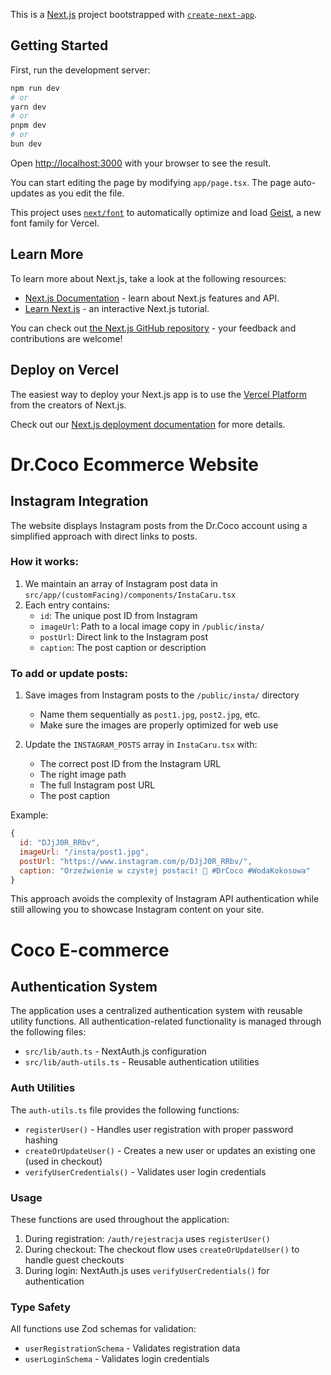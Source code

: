 This is a [Next.js](https://nextjs.org) project bootstrapped with [`create-next-app`](https://nextjs.org/docs/app/api-reference/cli/create-next-app).

## Getting Started

First, run the development server:

```bash
npm run dev
# or
yarn dev
# or
pnpm dev
# or
bun dev
```

Open [http://localhost:3000](http://localhost:3000) with your browser to see the result.

You can start editing the page by modifying `app/page.tsx`. The page auto-updates as you edit the file.

This project uses [`next/font`](https://nextjs.org/docs/app/building-your-application/optimizing/fonts) to automatically optimize and load [Geist](https://vercel.com/font), a new font family for Vercel.

## Learn More

To learn more about Next.js, take a look at the following resources:

- [Next.js Documentation](https://nextjs.org/docs) - learn about Next.js features and API.
- [Learn Next.js](https://nextjs.org/learn) - an interactive Next.js tutorial.

You can check out [the Next.js GitHub repository](https://github.com/vercel/next.js) - your feedback and contributions are welcome!

## Deploy on Vercel

The easiest way to deploy your Next.js app is to use the [Vercel Platform](https://vercel.com/new?utm_medium=default-template&filter=next.js&utm_source=create-next-app&utm_campaign=create-next-app-readme) from the creators of Next.js.

Check out our [Next.js deployment documentation](https://nextjs.org/docs/app/building-your-application/deploying) for more details.

# Dr.Coco Ecommerce Website

## Instagram Integration

The website displays Instagram posts from the Dr.Coco account using a simplified approach with direct links to posts.

### How it works:

1. We maintain an array of Instagram post data in `src/app/(customFacing)/components/InstaCaru.tsx`
2. Each entry contains:
   - `id`: The unique post ID from Instagram
   - `imageUrl`: Path to a local image copy in `/public/insta/`
   - `postUrl`: Direct link to the Instagram post
   - `caption`: The post caption or description

### To add or update posts:

1. Save images from Instagram posts to the `/public/insta/` directory

   - Name them sequentially as `post1.jpg`, `post2.jpg`, etc.
   - Make sure the images are properly optimized for web use

2. Update the `INSTAGRAM_POSTS` array in `InstaCaru.tsx` with:
   - The correct post ID from the Instagram URL
   - The right image path
   - The full Instagram post URL
   - The post caption

Example:

```javascript
{
  id: "DJjJ0R_RRbv",
  imageUrl: "/insta/post1.jpg",
  postUrl: "https://www.instagram.com/p/DJjJ0R_RRbv/",
  caption: "Orzeźwienie w czystej postaci! 🥥 #DrCoco #WodaKokosowa"
}
```

This approach avoids the complexity of Instagram API authentication while still allowing you to showcase Instagram content on your site.

# Coco E-commerce

## Authentication System

The application uses a centralized authentication system with reusable utility functions. All authentication-related functionality is managed through the following files:

- `src/lib/auth.ts` - NextAuth.js configuration
- `src/lib/auth-utils.ts` - Reusable authentication utilities

### Auth Utilities

The `auth-utils.ts` file provides the following functions:

- `registerUser()` - Handles user registration with proper password hashing
- `createOrUpdateUser()` - Creates a new user or updates an existing one (used in checkout)
- `verifyUserCredentials()` - Validates user login credentials

### Usage

These functions are used throughout the application:

1. During registration: `/auth/rejestracja` uses `registerUser()`
2. During checkout: The checkout flow uses `createOrUpdateUser()` to handle guest checkouts
3. During login: NextAuth.js uses `verifyUserCredentials()` for authentication

### Type Safety

All functions use Zod schemas for validation:

- `userRegistrationSchema` - Validates registration data
- `userLoginSchema` - Validates login credentials
